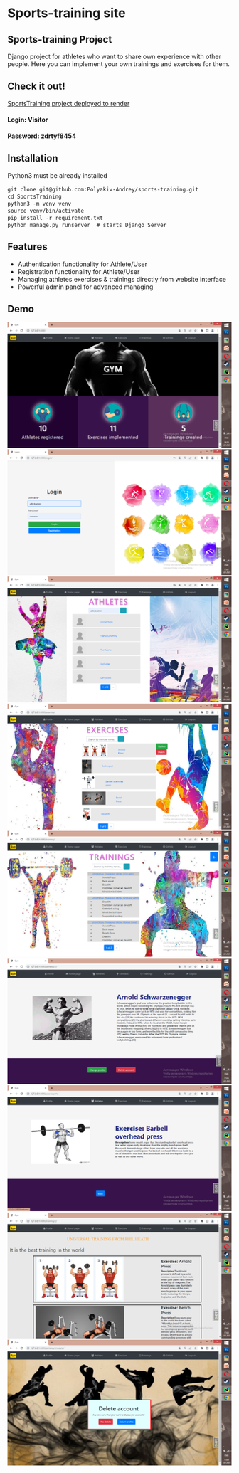 # Sports-training site


## Sports-training Project
Django project for athletes who want to share own experience with other people.
Here you can implement your own trainings and exercises for them.


## Check it out!
[SportsTraining project deployed to render](https://gym-s6rc.onrender.com/login/)
#### Login: Visitor
#### Password: zdrtyf8454

## Installation
Python3 must be already installed

```shell
git clone git@github.com:Polyakiv-Andrey/sports-training.git
cd SportsTraining
python3 -m venv venv
source venv/bin/activate
pip install -r requirement.txt
python manage.py runserver  # starts Django Server
```

## Features
* Authentication functionality for Athlete/User
* Registration functionality for Athlete/User
* Managing athletes exercises & trainings directly from website interface
* Powerful admin panel for advanced managing

## Demo

![website interface](readme-photos/home-page.png)
![website interface](readme-photos/login.png)
![website interface](readme-photos/athlete-list.png)
![website interface](readme-photos/exercise-list.png)
![website interface](readme-photos/training-list.png)
![website interface](readme-photos/profile.png)
![website interface](readme-photos/exercise-detail.png)
![website interface](readme-photos/training-detail.png)
![website interface](readme-photos/delete-page.png)